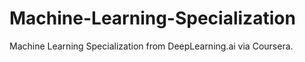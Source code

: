 # Machine-Learning-Specialization
Machine Learning Specialization from DeepLearning.ai via Coursera.
